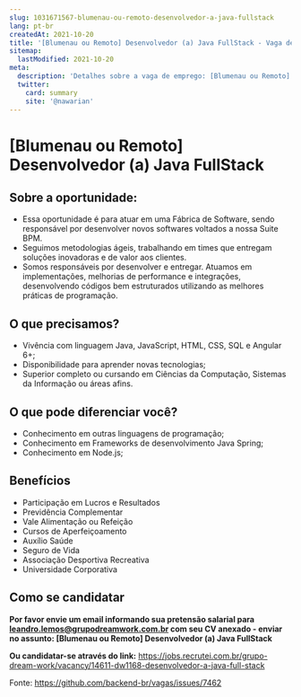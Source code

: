 ```yaml
---
slug: 1031671567-blumenau-ou-remoto-desenvolvedor-a-java-fullstack
lang: pt-br
createdAt: 2021-10-20
title: '[Blumenau ou Remoto] Desenvolvedor (a) Java FullStack - Vaga de Emprego'
sitemap:
  lastModified: 2021-10-20
meta:
  description: 'Detalhes sobre a vaga de emprego: [Blumenau ou Remoto] Desenvolvedor (a) Java FullStack'
  twitter:
    card: summary
    site: '@nawarian'
---
```


# [Blumenau ou Remoto] Desenvolvedor (a) Java FullStack

## Sobre a oportunidade:

- Essa oportunidade é para atuar em uma Fábrica de Software, sendo responsável por desenvolver novos softwares voltados a nossa Suite BPM.
- Seguimos metodologias ágeis, trabalhando em times que entregam soluções inovadoras e de valor aos clientes.
- Somos responsáveis por desenvolver e entregar. Atuamos em implementações, melhorias de performance e integrações, desenvolvendo códigos bem estruturados utilizando as melhores práticas de programação.

## O que precisamos?

- Vivência com linguagem Java, JavaScript, HTML, CSS, SQL e Angular 6+;
- Disponibilidade para aprender novas tecnologias;
- Superior completo ou cursando em Ciências da Computação, Sistemas da Informação ou áreas afins.

## O que pode diferenciar você?

- Conhecimento em outras linguagens de programação;
- Conhecimento em Frameworks de desenvolvimento Java Spring;
- Conhecimento em Node.js; 

## Benefícios

- Participação em Lucros e Resultados
- Previdência Complementar
- Vale Alimentação ou Refeição
- Cursos de Aperfeiçoamento
- Auxílio Saúde
- Seguro de Vida
- Associação Desportiva Recreativa
- Universidade Corporativa

## Como se candidatar

**Por favor envie um email informando sua pretensão salarial para leandro.lemos@grupodreamwork.com.br com seu CV anexado - enviar no assunto: [Blumenau ou Remoto] Desenvolvedor (a) Java FullStack**

**Ou candidatar-se através do link:** https://jobs.recrutei.com.br/grupo-dream-work/vacancy/14611-dw1168-desenvolvedor-a-java-full-stack

Fonte: https://github.com/backend-br/vagas/issues/7462